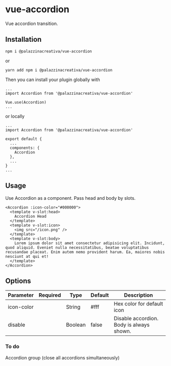# vue-accordion
Vue accordion transition.
## Installation
```
npm i @palazzinacreativa/vue-accordion
```
or
```
yarn add npm i @palazzinacreativa/vue-accordion
```

Then you can install your plugin globally with
```
...
import Accordion from '@palazzinacreativa/vue-accordion'

Vue.use(Accordion)
...
```
or locally
```
...
import Accordion from '@palazzinacreativa/vue-accordion'

export default {
  ...
  components: {
    Accordion
  },
  ...
}
...
```
## Usage
Use Accordion as a component. Pass head and body by slots.
```
<Accordion :icon-color="#000000">
  <template v-slot:head>
    Accordion Head
  </template>
  <template v-slot:icon>
    <img src="/icon.png" />
  </template>
  <template v-slot:body>
    Lorem ipsum dolor sit amet consectetur adipisicing elit. Incidunt, quod aliquid. Eveniet nulla necessitatibus, beatae voluptatibus recusandae placeat. Enim autem nemo provident harum. Ea, maiores nobis nesciunt at qui et!
  </template>
</Accordion>
```

## Options
| Parameter    | Required | Type            | Default                                        | Description                                                                                                                                                                                                                                                                                                                                                                                                                                                                                                                                                                                                              |
|--------------|----------|-----------------|------------------------------------------------|--------------------------------------------------------------------------------------------------------------------------------------------------------------------------------------------------------------------------------------------------------------------------------------------------------------------------------------------------------------------------------------------------------------------------------------------------------------------------------------------------------------------------------------------------------------------------------------------------------------------------|
| icon-color          |      | String          |    #fff                                            | Hex color for default icon                                                                                                                                                                                                                                                                                                                                                                                                                                                                                                                                                                                                |
| disable          |          | Boolean          |           false                                    | Disable accordion. Body is always shown.                                                                                                                                                                                                                                                                                                                                                                                                                                                                                                                                                                               |


### To do
Accordion group (close all accordions simultaneously)